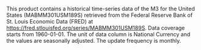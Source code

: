 This product contains a historical time-series data of the M3 for the United States (MABMM301USM189S) retrieved from the Federal Reserve Bank of St. Louis Economic Data (FRED) at https://fred.stlouisfed.org/series/MABMM301USM189S. Data coverage starts from 1960-01-01. The unit of data column is National Currency and the values are seasonally adjusted. The update frequency is monthly.
